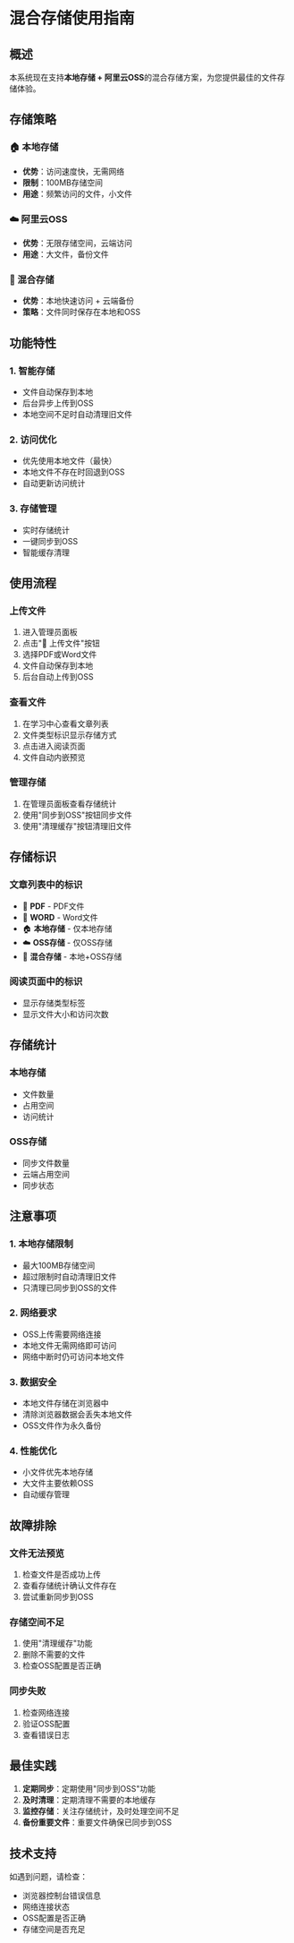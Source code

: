 # 混合存储使用指南

## 概述

本系统现在支持**本地存储 + 阿里云OSS**的混合存储方案，为您提供最佳的文件存储体验。

## 存储策略

### 🏠 本地存储
- **优势**：访问速度快，无需网络
- **限制**：100MB存储空间
- **用途**：频繁访问的文件，小文件

### ☁️ 阿里云OSS
- **优势**：无限存储空间，云端访问
- **用途**：大文件，备份文件

### 🔄 混合存储
- **优势**：本地快速访问 + 云端备份
- **策略**：文件同时保存在本地和OSS

## 功能特性

### 1. 智能存储
- 文件自动保存到本地
- 后台异步上传到OSS
- 本地空间不足时自动清理旧文件

### 2. 访问优化
- 优先使用本地文件（最快）
- 本地文件不存在时回退到OSS
- 自动更新访问统计

### 3. 存储管理
- 实时存储统计
- 一键同步到OSS
- 智能缓存清理

## 使用流程

### 上传文件
1. 进入管理员面板
2. 点击"📄 上传文件"按钮
3. 选择PDF或Word文件
4. 文件自动保存到本地
5. 后台自动上传到OSS

### 查看文件
1. 在学习中心查看文章列表
2. 文件类型标识显示存储方式
3. 点击进入阅读页面
4. 文件自动内嵌预览

### 管理存储
1. 在管理员面板查看存储统计
2. 使用"同步到OSS"按钮同步文件
3. 使用"清理缓存"按钮清理旧文件

## 存储标识

### 文章列表中的标识
- 📄 **PDF** - PDF文件
- 📝 **WORD** - Word文件
- 🏠 **本地存储** - 仅本地存储
- ☁️ **OSS存储** - 仅OSS存储
- 🔄 **混合存储** - 本地+OSS存储

### 阅读页面中的标识
- 显示存储类型标签
- 显示文件大小和访问次数

## 存储统计

### 本地存储
- 文件数量
- 占用空间
- 访问统计

### OSS存储
- 同步文件数量
- 云端占用空间
- 同步状态

## 注意事项

### 1. 本地存储限制
- 最大100MB存储空间
- 超过限制时自动清理旧文件
- 只清理已同步到OSS的文件

### 2. 网络要求
- OSS上传需要网络连接
- 本地文件无需网络即可访问
- 网络中断时仍可访问本地文件

### 3. 数据安全
- 本地文件存储在浏览器中
- 清除浏览器数据会丢失本地文件
- OSS文件作为永久备份

### 4. 性能优化
- 小文件优先本地存储
- 大文件主要依赖OSS
- 自动缓存管理

## 故障排除

### 文件无法预览
1. 检查文件是否成功上传
2. 查看存储统计确认文件存在
3. 尝试重新同步到OSS

### 存储空间不足
1. 使用"清理缓存"功能
2. 删除不需要的文件
3. 检查OSS配置是否正确

### 同步失败
1. 检查网络连接
2. 验证OSS配置
3. 查看错误日志

## 最佳实践

1. **定期同步**：定期使用"同步到OSS"功能
2. **及时清理**：定期清理不需要的本地缓存
3. **监控存储**：关注存储统计，及时处理空间不足
4. **备份重要文件**：重要文件确保已同步到OSS

## 技术支持

如遇到问题，请检查：
- 浏览器控制台错误信息
- 网络连接状态
- OSS配置是否正确
- 存储空间是否充足 
